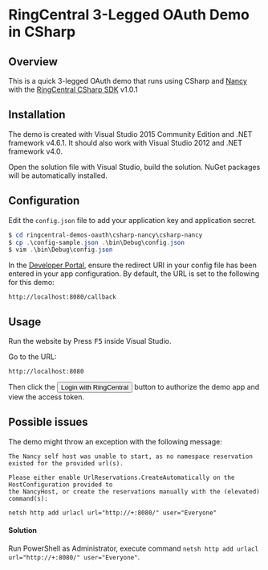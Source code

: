 RingCentral 3-Legged OAuth Demo in CSharp
=========================================

## Overview

This is a quick 3-legged OAuth demo that runs using CSharp and [Nancy](http://nancyfx.org/) with the [RingCentral CSharp SDK](https://github.com/ringcentral/ringcentral-csharp) v1.0.1

## Installation

The demo is created with Visual Studio 2015 Community Edition and .NET framework v4.6.1. It should also work with Visual Studio 2012 and .NET framework v4.0.

Open the solution file with Visual Studio, build the solution. NuGet packages will be automatically installed.

## Configuration

Edit the `config.json` file to add your application key and application secret.

```powershell
$ cd ringcentral-demos-oauth\csharp-nancy\csharp-nancy
$ cp .\config-sample.json .\bin\Debug\config.json
$ vim .\bin\Debug\config.json
```

In the [Developer Portal](http://developer.ringcentral.com/), ensure the redirect URI in your config file has been entered in your app configuration. By default, the URL is set to the following for this demo:

```
http://localhost:8080/callback
```

## Usage

Run the website by Press <kbd>F5</kbd> inside Visual Studio.

Go to the URL:

```
http://localhost:8080
````

Then click the <input type="button" value="Login with RingCentral"/> button to authorize the demo app and view the access token.


## Possible issues

The demo might throw an exception with the following message:

```
The Nancy self host was unable to start, as no namespace reservation existed for the provided url(s).

Please either enable UrlReservations.CreateAutomatically on the HostConfiguration provided to
the NancyHost, or create the reservations manually with the (elevated) command(s):

netsh http add urlacl url="http://+:8080/" user="Everyone"
```

#### Solution

Run PowerShell as Administrator, execute command `netsh http add urlacl url="http://+:8080/" user="Everyone"`.
